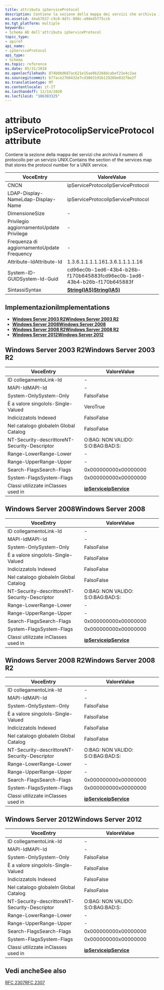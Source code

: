 ```yaml
---
title: attributo ipServiceProtocol
description: Contiene la sezione della mappa dei servizi che archivia il numero di protocollo per un servizio UNIX.
ms.assetid: 44ab7637-c9c0-4d7c-898c-a9de45f75ccb
ms.tgt_platform: multiple
keywords:
- Schema AD dell'attributo ipServiceProtocol
topic_type:
- apiref
api_name:
- ipServiceProtocol
api_type:
- Schema
ms.topic: reference
ms.date: 05/31/2018
ms.openlocfilehash: 874b08d687ac621e15ae9b2268dcabef21e4c2aa
ms.sourcegitcommit: b77ace27b0432e7cd3863191b11926be032fbe2f
ms.translationtype: MT
ms.contentlocale: it-IT
ms.lasthandoff: 12/14/2020
ms.locfileid: "106303325"
---
```

# <a name="ipserviceprotocol-attribute"></a><span data-ttu-id="13b9b-104">attributo ipServiceProtocol</span><span class="sxs-lookup"><span data-stu-id="13b9b-104">ipServiceProtocol attribute</span></span>

<span data-ttu-id="13b9b-105">Contiene la sezione della mappa dei servizi che archivia il numero di protocollo per un servizio UNIX.</span><span class="sxs-lookup"><span data-stu-id="13b9b-105">Contains the section of the services map that stores the protocol number for a UNIX service.</span></span>



| <span data-ttu-id="13b9b-106">Voce</span><span class="sxs-lookup"><span data-stu-id="13b9b-106">Entry</span></span> | <span data-ttu-id="13b9b-107">Valore</span><span class="sxs-lookup"><span data-stu-id="13b9b-107">Value</span></span> |
|-------------------|--------------------------------------|
| <span data-ttu-id="13b9b-108">CN</span><span class="sxs-lookup"><span data-stu-id="13b9b-108">CN</span></span>                | <span data-ttu-id="13b9b-109">ipServiceProtocol</span><span class="sxs-lookup"><span data-stu-id="13b9b-109">ipServiceProtocol</span></span>                    |
| <span data-ttu-id="13b9b-110">LDAP-Display-Name</span><span class="sxs-lookup"><span data-stu-id="13b9b-110">Ldap-Display-Name</span></span> | <span data-ttu-id="13b9b-111">ipServiceProtocol</span><span class="sxs-lookup"><span data-stu-id="13b9b-111">ipServiceProtocol</span></span>                    |
| <span data-ttu-id="13b9b-112">Dimensione</span><span class="sxs-lookup"><span data-stu-id="13b9b-112">Size</span></span>              | \-                                   |
| <span data-ttu-id="13b9b-113">Privilegio aggiornamento</span><span class="sxs-lookup"><span data-stu-id="13b9b-113">Update Privilege</span></span>  | \-                                   |
| <span data-ttu-id="13b9b-114">Frequenza di aggiornamento</span><span class="sxs-lookup"><span data-stu-id="13b9b-114">Update Frequency</span></span>  | \-                                   |
| <span data-ttu-id="13b9b-115">Attribute-Id</span><span class="sxs-lookup"><span data-stu-id="13b9b-115">Attribute-Id</span></span>      | <span data-ttu-id="13b9b-116">1.3.6.1.1.1.1.16</span><span class="sxs-lookup"><span data-stu-id="13b9b-116">1.3.6.1.1.1.1.16</span></span>                     |
| <span data-ttu-id="13b9b-117">System-ID-GUID</span><span class="sxs-lookup"><span data-stu-id="13b9b-117">System-Id-Guid</span></span>    | <span data-ttu-id="13b9b-118">cd96ec0b-1ed6-43b4-b26b-f170b645883f</span><span class="sxs-lookup"><span data-stu-id="13b9b-118">cd96ec0b-1ed6-43b4-b26b-f170b645883f</span></span> |
| <span data-ttu-id="13b9b-119">Sintassi</span><span class="sxs-lookup"><span data-stu-id="13b9b-119">Syntax</span></span>            | [<span data-ttu-id="13b9b-120">**String(IA5)**</span><span class="sxs-lookup"><span data-stu-id="13b9b-120">**String(IA5)**</span></span>](s-string-ia5.md)  |



## <a name="implementations"></a><span data-ttu-id="13b9b-121">Implementazioni</span><span class="sxs-lookup"><span data-stu-id="13b9b-121">Implementations</span></span>

-   [<span data-ttu-id="13b9b-122">**Windows Server 2003 R2**</span><span class="sxs-lookup"><span data-stu-id="13b9b-122">**Windows Server 2003 R2**</span></span>](#windows-server-2003-r2)
-   [<span data-ttu-id="13b9b-123">**Windows Server 2008**</span><span class="sxs-lookup"><span data-stu-id="13b9b-123">**Windows Server 2008**</span></span>](#windows-server-2008)
-   [<span data-ttu-id="13b9b-124">**Windows Server 2008 R2**</span><span class="sxs-lookup"><span data-stu-id="13b9b-124">**Windows Server 2008 R2**</span></span>](#windows-server-2008-r2)
-   [<span data-ttu-id="13b9b-125">**Windows Server 2012**</span><span class="sxs-lookup"><span data-stu-id="13b9b-125">**Windows Server 2012**</span></span>](#windows-server-2012)

## <a name="windows-server-2003-r2"></a><span data-ttu-id="13b9b-126">Windows Server 2003 R2</span><span class="sxs-lookup"><span data-stu-id="13b9b-126">Windows Server 2003 R2</span></span>



| <span data-ttu-id="13b9b-127">Voce</span><span class="sxs-lookup"><span data-stu-id="13b9b-127">Entry</span></span> | <span data-ttu-id="13b9b-128">Valore</span><span class="sxs-lookup"><span data-stu-id="13b9b-128">Value</span></span> |
|------------------------|---------------------------------------------|
| <span data-ttu-id="13b9b-129">ID collegamento</span><span class="sxs-lookup"><span data-stu-id="13b9b-129">Link-Id</span></span>                | \-                                          |
| <span data-ttu-id="13b9b-130">MAPI-Id</span><span class="sxs-lookup"><span data-stu-id="13b9b-130">MAPI-Id</span></span>                | \-                                          |
| <span data-ttu-id="13b9b-131">System-Only</span><span class="sxs-lookup"><span data-stu-id="13b9b-131">System-Only</span></span>            | <span data-ttu-id="13b9b-132">Falso</span><span class="sxs-lookup"><span data-stu-id="13b9b-132">False</span></span>                                       |
| <span data-ttu-id="13b9b-133">È a valore singolo</span><span class="sxs-lookup"><span data-stu-id="13b9b-133">Is-Single-Valued</span></span>       | <span data-ttu-id="13b9b-134">Vero</span><span class="sxs-lookup"><span data-stu-id="13b9b-134">True</span></span>                                        |
| <span data-ttu-id="13b9b-135">Indicizzato</span><span class="sxs-lookup"><span data-stu-id="13b9b-135">Is Indexed</span></span>             | <span data-ttu-id="13b9b-136">Falso</span><span class="sxs-lookup"><span data-stu-id="13b9b-136">False</span></span>                                       |
| <span data-ttu-id="13b9b-137">Nel catalogo globale</span><span class="sxs-lookup"><span data-stu-id="13b9b-137">In Global Catalog</span></span>      | <span data-ttu-id="13b9b-138">Falso</span><span class="sxs-lookup"><span data-stu-id="13b9b-138">False</span></span>                                       |
| <span data-ttu-id="13b9b-139">NT-Security-descrittore</span><span class="sxs-lookup"><span data-stu-id="13b9b-139">NT-Security-Descriptor</span></span> | <span data-ttu-id="13b9b-140">O:BAG: NON VALIDO: S:</span><span class="sxs-lookup"><span data-stu-id="13b9b-140">O:BAG:BAD:S:</span></span>                                |
| <span data-ttu-id="13b9b-141">Range-Lower</span><span class="sxs-lookup"><span data-stu-id="13b9b-141">Range-Lower</span></span>            | \-                                          |
| <span data-ttu-id="13b9b-142">Range-Upper</span><span class="sxs-lookup"><span data-stu-id="13b9b-142">Range-Upper</span></span>            | \-                                          |
| <span data-ttu-id="13b9b-143">Search-Flags</span><span class="sxs-lookup"><span data-stu-id="13b9b-143">Search-Flags</span></span>           | <span data-ttu-id="13b9b-144">0x00000000</span><span class="sxs-lookup"><span data-stu-id="13b9b-144">0x00000000</span></span>                                  |
| <span data-ttu-id="13b9b-145">System-Flags</span><span class="sxs-lookup"><span data-stu-id="13b9b-145">System-Flags</span></span>           | <span data-ttu-id="13b9b-146">0x00000000</span><span class="sxs-lookup"><span data-stu-id="13b9b-146">0x00000000</span></span>                                  |
| <span data-ttu-id="13b9b-147">Classi utilizzate in</span><span class="sxs-lookup"><span data-stu-id="13b9b-147">Classes used in</span></span>        | [<span data-ttu-id="13b9b-148">**ipService**</span><span class="sxs-lookup"><span data-stu-id="13b9b-148">**ipService**</span></span>](c-ipservice.md)<br/> |



## <a name="windows-server-2008"></a><span data-ttu-id="13b9b-149">Windows Server 2008</span><span class="sxs-lookup"><span data-stu-id="13b9b-149">Windows Server 2008</span></span>



| <span data-ttu-id="13b9b-150">Voce</span><span class="sxs-lookup"><span data-stu-id="13b9b-150">Entry</span></span> | <span data-ttu-id="13b9b-151">Valore</span><span class="sxs-lookup"><span data-stu-id="13b9b-151">Value</span></span> |
|------------------------|---------------------------------------------|
| <span data-ttu-id="13b9b-152">ID collegamento</span><span class="sxs-lookup"><span data-stu-id="13b9b-152">Link-Id</span></span>                | \-                                          |
| <span data-ttu-id="13b9b-153">MAPI-Id</span><span class="sxs-lookup"><span data-stu-id="13b9b-153">MAPI-Id</span></span>                | \-                                          |
| <span data-ttu-id="13b9b-154">System-Only</span><span class="sxs-lookup"><span data-stu-id="13b9b-154">System-Only</span></span>            | <span data-ttu-id="13b9b-155">Falso</span><span class="sxs-lookup"><span data-stu-id="13b9b-155">False</span></span>                                       |
| <span data-ttu-id="13b9b-156">È a valore singolo</span><span class="sxs-lookup"><span data-stu-id="13b9b-156">Is-Single-Valued</span></span>       | <span data-ttu-id="13b9b-157">Falso</span><span class="sxs-lookup"><span data-stu-id="13b9b-157">False</span></span>                                       |
| <span data-ttu-id="13b9b-158">Indicizzato</span><span class="sxs-lookup"><span data-stu-id="13b9b-158">Is Indexed</span></span>             | <span data-ttu-id="13b9b-159">Falso</span><span class="sxs-lookup"><span data-stu-id="13b9b-159">False</span></span>                                       |
| <span data-ttu-id="13b9b-160">Nel catalogo globale</span><span class="sxs-lookup"><span data-stu-id="13b9b-160">In Global Catalog</span></span>      | <span data-ttu-id="13b9b-161">Falso</span><span class="sxs-lookup"><span data-stu-id="13b9b-161">False</span></span>                                       |
| <span data-ttu-id="13b9b-162">NT-Security-descrittore</span><span class="sxs-lookup"><span data-stu-id="13b9b-162">NT-Security-Descriptor</span></span> | <span data-ttu-id="13b9b-163">O:BAG: NON VALIDO: S:</span><span class="sxs-lookup"><span data-stu-id="13b9b-163">O:BAG:BAD:S:</span></span>                                |
| <span data-ttu-id="13b9b-164">Range-Lower</span><span class="sxs-lookup"><span data-stu-id="13b9b-164">Range-Lower</span></span>            | \-                                          |
| <span data-ttu-id="13b9b-165">Range-Upper</span><span class="sxs-lookup"><span data-stu-id="13b9b-165">Range-Upper</span></span>            | \-                                          |
| <span data-ttu-id="13b9b-166">Search-Flags</span><span class="sxs-lookup"><span data-stu-id="13b9b-166">Search-Flags</span></span>           | <span data-ttu-id="13b9b-167">0x00000000</span><span class="sxs-lookup"><span data-stu-id="13b9b-167">0x00000000</span></span>                                  |
| <span data-ttu-id="13b9b-168">System-Flags</span><span class="sxs-lookup"><span data-stu-id="13b9b-168">System-Flags</span></span>           | <span data-ttu-id="13b9b-169">0x00000000</span><span class="sxs-lookup"><span data-stu-id="13b9b-169">0x00000000</span></span>                                  |
| <span data-ttu-id="13b9b-170">Classi utilizzate in</span><span class="sxs-lookup"><span data-stu-id="13b9b-170">Classes used in</span></span>        | [<span data-ttu-id="13b9b-171">**ipService**</span><span class="sxs-lookup"><span data-stu-id="13b9b-171">**ipService**</span></span>](c-ipservice.md)<br/> |



## <a name="windows-server-2008-r2"></a><span data-ttu-id="13b9b-172">Windows Server 2008 R2</span><span class="sxs-lookup"><span data-stu-id="13b9b-172">Windows Server 2008 R2</span></span>



| <span data-ttu-id="13b9b-173">Voce</span><span class="sxs-lookup"><span data-stu-id="13b9b-173">Entry</span></span> | <span data-ttu-id="13b9b-174">Valore</span><span class="sxs-lookup"><span data-stu-id="13b9b-174">Value</span></span> |
|------------------------|---------------------------------------------|
| <span data-ttu-id="13b9b-175">ID collegamento</span><span class="sxs-lookup"><span data-stu-id="13b9b-175">Link-Id</span></span>                | \-                                          |
| <span data-ttu-id="13b9b-176">MAPI-Id</span><span class="sxs-lookup"><span data-stu-id="13b9b-176">MAPI-Id</span></span>                | \-                                          |
| <span data-ttu-id="13b9b-177">System-Only</span><span class="sxs-lookup"><span data-stu-id="13b9b-177">System-Only</span></span>            | <span data-ttu-id="13b9b-178">Falso</span><span class="sxs-lookup"><span data-stu-id="13b9b-178">False</span></span>                                       |
| <span data-ttu-id="13b9b-179">È a valore singolo</span><span class="sxs-lookup"><span data-stu-id="13b9b-179">Is-Single-Valued</span></span>       | <span data-ttu-id="13b9b-180">Falso</span><span class="sxs-lookup"><span data-stu-id="13b9b-180">False</span></span>                                       |
| <span data-ttu-id="13b9b-181">Indicizzato</span><span class="sxs-lookup"><span data-stu-id="13b9b-181">Is Indexed</span></span>             | <span data-ttu-id="13b9b-182">Falso</span><span class="sxs-lookup"><span data-stu-id="13b9b-182">False</span></span>                                       |
| <span data-ttu-id="13b9b-183">Nel catalogo globale</span><span class="sxs-lookup"><span data-stu-id="13b9b-183">In Global Catalog</span></span>      | <span data-ttu-id="13b9b-184">Falso</span><span class="sxs-lookup"><span data-stu-id="13b9b-184">False</span></span>                                       |
| <span data-ttu-id="13b9b-185">NT-Security-descrittore</span><span class="sxs-lookup"><span data-stu-id="13b9b-185">NT-Security-Descriptor</span></span> | <span data-ttu-id="13b9b-186">O:BAG: NON VALIDO: S:</span><span class="sxs-lookup"><span data-stu-id="13b9b-186">O:BAG:BAD:S:</span></span>                                |
| <span data-ttu-id="13b9b-187">Range-Lower</span><span class="sxs-lookup"><span data-stu-id="13b9b-187">Range-Lower</span></span>            | \-                                          |
| <span data-ttu-id="13b9b-188">Range-Upper</span><span class="sxs-lookup"><span data-stu-id="13b9b-188">Range-Upper</span></span>            | \-                                          |
| <span data-ttu-id="13b9b-189">Search-Flags</span><span class="sxs-lookup"><span data-stu-id="13b9b-189">Search-Flags</span></span>           | <span data-ttu-id="13b9b-190">0x00000000</span><span class="sxs-lookup"><span data-stu-id="13b9b-190">0x00000000</span></span>                                  |
| <span data-ttu-id="13b9b-191">System-Flags</span><span class="sxs-lookup"><span data-stu-id="13b9b-191">System-Flags</span></span>           | <span data-ttu-id="13b9b-192">0x00000000</span><span class="sxs-lookup"><span data-stu-id="13b9b-192">0x00000000</span></span>                                  |
| <span data-ttu-id="13b9b-193">Classi utilizzate in</span><span class="sxs-lookup"><span data-stu-id="13b9b-193">Classes used in</span></span>        | [<span data-ttu-id="13b9b-194">**ipService**</span><span class="sxs-lookup"><span data-stu-id="13b9b-194">**ipService**</span></span>](c-ipservice.md)<br/> |



## <a name="windows-server-2012"></a><span data-ttu-id="13b9b-195">Windows Server 2012</span><span class="sxs-lookup"><span data-stu-id="13b9b-195">Windows Server 2012</span></span>



| <span data-ttu-id="13b9b-196">Voce</span><span class="sxs-lookup"><span data-stu-id="13b9b-196">Entry</span></span> | <span data-ttu-id="13b9b-197">Valore</span><span class="sxs-lookup"><span data-stu-id="13b9b-197">Value</span></span> |
|------------------------|---------------------------------------------|
| <span data-ttu-id="13b9b-198">ID collegamento</span><span class="sxs-lookup"><span data-stu-id="13b9b-198">Link-Id</span></span>                | \-                                          |
| <span data-ttu-id="13b9b-199">MAPI-Id</span><span class="sxs-lookup"><span data-stu-id="13b9b-199">MAPI-Id</span></span>                | \-                                          |
| <span data-ttu-id="13b9b-200">System-Only</span><span class="sxs-lookup"><span data-stu-id="13b9b-200">System-Only</span></span>            | <span data-ttu-id="13b9b-201">Falso</span><span class="sxs-lookup"><span data-stu-id="13b9b-201">False</span></span>                                       |
| <span data-ttu-id="13b9b-202">È a valore singolo</span><span class="sxs-lookup"><span data-stu-id="13b9b-202">Is-Single-Valued</span></span>       | <span data-ttu-id="13b9b-203">Falso</span><span class="sxs-lookup"><span data-stu-id="13b9b-203">False</span></span>                                       |
| <span data-ttu-id="13b9b-204">Indicizzato</span><span class="sxs-lookup"><span data-stu-id="13b9b-204">Is Indexed</span></span>             | <span data-ttu-id="13b9b-205">Falso</span><span class="sxs-lookup"><span data-stu-id="13b9b-205">False</span></span>                                       |
| <span data-ttu-id="13b9b-206">Nel catalogo globale</span><span class="sxs-lookup"><span data-stu-id="13b9b-206">In Global Catalog</span></span>      | <span data-ttu-id="13b9b-207">Falso</span><span class="sxs-lookup"><span data-stu-id="13b9b-207">False</span></span>                                       |
| <span data-ttu-id="13b9b-208">NT-Security-descrittore</span><span class="sxs-lookup"><span data-stu-id="13b9b-208">NT-Security-Descriptor</span></span> | <span data-ttu-id="13b9b-209">O:BAG: NON VALIDO: S:</span><span class="sxs-lookup"><span data-stu-id="13b9b-209">O:BAG:BAD:S:</span></span>                                |
| <span data-ttu-id="13b9b-210">Range-Lower</span><span class="sxs-lookup"><span data-stu-id="13b9b-210">Range-Lower</span></span>            | \-                                          |
| <span data-ttu-id="13b9b-211">Range-Upper</span><span class="sxs-lookup"><span data-stu-id="13b9b-211">Range-Upper</span></span>            | \-                                          |
| <span data-ttu-id="13b9b-212">Search-Flags</span><span class="sxs-lookup"><span data-stu-id="13b9b-212">Search-Flags</span></span>           | <span data-ttu-id="13b9b-213">0x00000000</span><span class="sxs-lookup"><span data-stu-id="13b9b-213">0x00000000</span></span>                                  |
| <span data-ttu-id="13b9b-214">System-Flags</span><span class="sxs-lookup"><span data-stu-id="13b9b-214">System-Flags</span></span>           | <span data-ttu-id="13b9b-215">0x00000000</span><span class="sxs-lookup"><span data-stu-id="13b9b-215">0x00000000</span></span>                                  |
| <span data-ttu-id="13b9b-216">Classi utilizzate in</span><span class="sxs-lookup"><span data-stu-id="13b9b-216">Classes used in</span></span>        | [<span data-ttu-id="13b9b-217">**ipService**</span><span class="sxs-lookup"><span data-stu-id="13b9b-217">**ipService**</span></span>](c-ipservice.md)<br/> |



## <a name="see-also"></a><span data-ttu-id="13b9b-218">Vedi anche</span><span class="sxs-lookup"><span data-stu-id="13b9b-218">See also</span></span>

<dl> <dt>

[<span data-ttu-id="13b9b-219">RFC 2307</span><span class="sxs-lookup"><span data-stu-id="13b9b-219">RFC 2307</span></span>](https://www.ietf.org/rfc/rfc2307.txt)
</dt> </dl>

 

 





